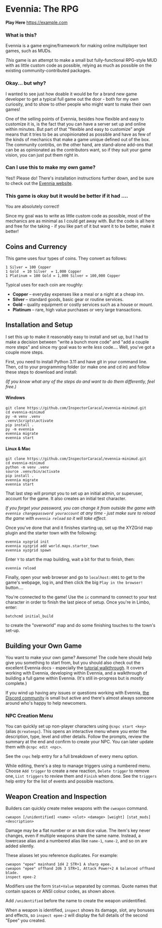 # Evennia: The RPG

**Play Here** https://example.com

### What is this?

Evennia is a game engine/framework for making online multiplayer text games, such as MUDs.

*This* game is an attempt to make a small but fully-functional RPG-style MUD with as little custom code as possible, relying as much as possible on the existing community-contributed packages. 

### Okay... but why?

I wanted to see just how doable it would be for a brand new game developer to get a typical full game out the door - both for my own curiosity, and to show to other people who might want to make their own games!

One of the selling points of Evennia, besides how flexible and easy to customize it is, is the fact that you can have a server set up and online within minutes. But part of that "flexible and easy to customize" angle means that it tries to be as unopinionated as possible and have as few of the kinds of mechanics that make a game unique defined out of the box. The community contribs, on the other hand, are stand-alone add-ons that can be as opinionated as the contributors want, so if they suit your game vision, you can just put them right in.

### Can I use this to make my own game?

Yes!! Please do! There's installation instructions further down, and be sure to check out the [Evennia website](https://evennia.com).

### This game is okay but it would be better if it had <something else>....

You are absolutely correct!

Since my goal was to write as little custom code as possible, most of the mechanics are as minimal as I could get away with. But the code is all here and free for the taking - if you like part of it but want it to be better, make it better!


## Coins and Currency

This game uses four types of coins. They convert as follows:

```
1 Silver = 100 Copper
1 Gold  = 10 Silver  = 1,000 Copper
1 Platinum = 100 Gold = 1,000 Silver = 100,000 Copper
```

Typical uses for each coin are roughly:

- **Copper** – everyday expenses like a meal or a night at a cheap inn.
- **Silver** – standard goods, basic gear or routine services.
- **Gold** – quality equipment or costly services such as a house or mount.
- **Platinum** – rare, high value purchases or very large transactions.


## Installation and Setup

I set this up to make it reasonably easy to install and set up, but I had to make a decision between "write a bunch more code" and "add a couple more steps" and since my goal was to write *less* code.... Well, you've got a couple more steps.

First, you need to install Python 3.11 and have git in your command line. Then, cd to your programming folder (or make one and cd in) and follow these steps to download and install:

*(If you know what any of the steps do and want to do them differently, feel free.)*

#### Windows
```
git clone https://github.com/InspectorCaracal/evennia-minimud.git
cd evennia-minimud
py -m venv .venv
.venv\Scripts\activate
pip install .
py -m evennia
evennia migrate
evennia start
```

#### Linux & Mac
```
git clone https://github.com/InspectorCaracal/evennia-minimud.git
cd evennia-minimud
python -m venv .venv
source .venv/bin/activate
pip install .
evennia migrate
evennia start
```

That last step will prompt you to set up an initial admin, or superuser, account for the game. It also creates an initial test character.

*If you forget your password, you can change it from outside the game with `evennia changepassword youraccount` at any time - just make sure to reload the game with `evennia reload` so it will take effect.*

Once you've done that and it finishes starting up, set up the XYZGrid map plugin and the starter town with the following:

```
evennia xyzgrid init
evennia xyzgrid add world.maps.starter_town
evennia xyzgrid spawn
```

Enter `Y` to start the map building, wait a bit for that to finish, then:

    evennia reload
		
Finally, open your web browser and go to `localhost:4001` to get to the game's webpage, log in, and then click the big `Play in the browser!` button....

You're connected to the game! Use the `ic` command to connect to your test character in order to finish the last piece of setup. Once you're in Limbo, enter:

    batchcmd initial_build

to create the "overworld" map and do some finishing touches to the town's set-up.

## Building your Own Game

You want to make your own game? Awesome! The code here should help give you something to start from, but you should also check out the excellent Evennia docs - especially the [tutorial walkthrough](https://www.evennia.com/docs/latest/Howtos/Beginner-Tutorial/Beginner-Tutorial-Overview.html). It covers working with Evennia, developing within Evennia, and a walkthrough of building a full game within Evennia. (It's still in-progress but is *mostly* complete.)

If you wind up having any issues or questions working with Evennia, [the Discord community](https://discord.gg/AJJpcRUhtF) is small but active and there's almost always someone around who's happy to help newcomers.

### NPC Creation Menu

You can quickly set up non-player characters using `@cnpc start <key>` (alias
`@createnpc`). This opens an interactive menu where you enter the description,
type, level and other details. Follow the prompts, review the summary at the end
and confirm to create your NPC. You can later update them with `@cnpc edit
<npc>`.

See the `cnpc` help entry for a full breakdown of every menu option.

While editing, there's a step to manage triggers using a numbered menu. Choose
`Add trigger` to create a new reaction, `Delete trigger` to remove one, `List
triggers` to review them and `Finish` when done.
See the `triggers` help entry for the list of events and possible reactions.

## Weapon Creation and Inspection

Builders can quickly create melee weapons with the `cweapon` command.

```
cweapon [/unidentified] <name> <slot> <damage> [weight] [stat_mods] <description>
```

Damage may be a flat number or an `NdN` dice value. The item's key never
changes, even if multiple weapons share the same name. Instead, a lowercase
alias and a numbered alias like `name-1`, `name-2`, and so on are added
silently.

These aliases let you reference duplicates. For example:

```text
cweapon "epee" mainhand 1d4 2 STR+1 A sharp epee.
cweapon "epee" offhand 2d6 3 STR+1, Attack Power+2 A balanced offhand blade.
inspect epee-2
```

Modifiers use the form `Stat+Value` separated by commas. Quote names that
contain spaces or ANSI colour codes, as shown above.

Add `/unidentified` before the name to create the weapon unidentified.

When a weapon is identified, `inspect` shows its damage, slot, any bonuses and
effects, so `inspect epee-2` will display the full details of the second
"Epee" you created.

